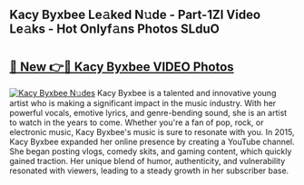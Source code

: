 ## Kacy Byxbee Le𝚊ked N𝚞de - Part-1ZI Video Le𝚊ks - Hot Onlyf𝚊ns Photos SLduO

# <h2><a href="http://ac4545.deff.icu/?id=Kacy+Byxbee">🔗 New 👉🔴 Kacy Byxbee VIDEO Photos</a></h2>

[![Kacy Byxbee N𝚞des](https://i.imgur.com/rIISA9y.gif)](http://ac4545.deff.icu/?id=Kacy+Byxbee)
Kacy Byxbee is a talented and innovative young artist who is making a significant impact in the music industry. With her powerful vocals, emotive lyrics, and genre-bending sound, she is an artist to watch in the years to come. Whether you're a fan of pop, rock, or electronic music, Kacy Byxbee's music is sure to resonate with you. In 2015, Kacy Byxbee expanded her online presence by creating a YouTube channel. She began posting vlogs, comedy skits, and gaming content, which quickly gained traction. Her unique blend of humor, authenticity, and vulnerability resonated with viewers, leading to a steady growth in her subscriber base.
